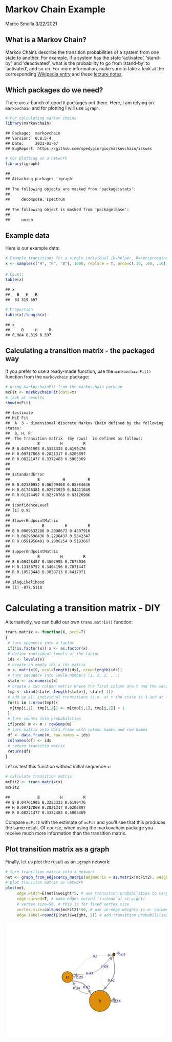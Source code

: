 Markov Chain Example
================
Marco Smolla
3/22/2021

## What is a Markov Chain?

Markov Chains describe the transition probabilities of a system from one
state to another. For example, if a system has the state ‘activated’,
‘stand-by’, and ‘deactivated’, what is the probability to go from
‘stand-by’ to ‘activated’, and so on. For more information, make sure
to take a look at the corresponding [Wikipedia
entry](https://en.wikipedia.org/wiki/Markov_chain) and these [lecture
notes](https://www.stat.auckland.ac.nz/~fewster/325/notes/ch8.pdf).

## Which packages do we need?

There are a bunch of good `R` packages out there. Here, I am relying on
`markovchain` and for plotting I will use `igraph`.

``` r
# For calculating markov chains 
library(markovchain) 
```

    ## Package:  markovchain
    ## Version:  0.8.5-4
    ## Date:     2021-01-07
    ## BugReport: https://github.com/spedygiorgio/markovchain/issues

``` r
# For plotting as a network
library(igraph) 
```

    ## 
    ## Attaching package: 'igraph'

    ## The following objects are masked from 'package:stats':
    ## 
    ##     decompose, spectrum

    ## The following object is masked from 'package:base':
    ## 
    ##     union

## Example data

Here is our example data:

``` r
# Example transitions for a single individual (H=helper, R=reciprocator, B=beneficiary)
x <- sample(c("H", "R", "B"), 1000, replace = T, prob=c(.30, .60, .10)) # here I am creating a random vector of states (which in your case would be the sequence of states of your individual buyers)

# Count: 
table(x)
```

    ## x
    ##   B   H   R 
    ##  84 319 597

``` r
# Proportion
table(x)/length(x)
```

    ## x
    ##     B     H     R 
    ## 0.084 0.319 0.597

## Calculating a transition matrix - the packaged way

If you prefer to use a ready-made function, use the `markovchainFit()`
function from the `markovchain` package:

``` r
# using markovchainFit from the markovchain package
mcFit <- markovchainFit(data=x)
# look at results
show(mcFit)
```

    ## $estimate
    ## MLE Fit 
    ##  A  3 - dimensional discrete Markov Chain defined by the following states: 
    ##  B, H, R 
    ##  The transition matrix  (by rows)  is defined as follows: 
    ##            B         H         R
    ## B 0.04761905 0.3333333 0.6190476
    ## H 0.09717868 0.2821317 0.6206897
    ## R 0.08221477 0.3372483 0.5805369
    ## 
    ## 
    ## $standardError
    ##            B          H          R
    ## B 0.02380952 0.06299408 0.08584646
    ## H 0.01745381 0.02973929 0.04411049
    ## R 0.01174497 0.02378766 0.03120986
    ## 
    ## $confidenceLevel
    ## [1] 0.95
    ## 
    ## $lowerEndpointMatrix
    ##              B         H         R
    ## B 0.0009532288 0.2098672 0.4507916
    ## H 0.0629698436 0.2238437 0.5342347
    ## R 0.0591950491 0.2906254 0.5193667
    ## 
    ## $upperEndpointMatrix
    ##            B         H         R
    ## B 0.09428487 0.4567995 0.7873036
    ## H 0.13138752 0.3404196 0.7071447
    ## R 0.10523448 0.3838713 0.6417071
    ## 
    ## $logLikelihood
    ## [1] -877.5118

# Calculating a transition matrix - DIY

Alternatively, we can build our own `trans.matrix()` function:

``` r
trans.matrix <- function(X, prob=T)
{
 # turn sequence into a factor 
 if(!is.factor(x)) x <- as.factor(x)
 # define individual levels of the factor
 ids <- levels(x)
 # create an empty ids x ids matrix
 m <- matrix(0, ncol=length(ids), nrow=length(ids))
 # turn sequence into levle numbers (1, 2, 3, ...)
 state <- as.numeric(x)
 # create a two column matrix where the first column are t and the second column t+1 entries 
 tmp <- cbind(state[-length(state)], state[-1])
 # add up all individual transitions (i.e. at t the state is 1 and at t+1 the state is 2, then add 1 to the number in the matrix M_12)
 for(i in 1:nrow(tmp)){
  m[tmp[i,1], tmp[i,2]] <- m[tmp[i,1], tmp[i,2]] + 1
 }
 # turn counts into probabilities
 if(prob) m <- m / rowSums(m)
 # turn matrix into data.frame with column names and row names 
 df <- data.frame(m, row.names = ids)
 colnames(df) <- ids
 # return transitio matrix
 return(df)
}
```

Let us test this function without initial sequence `x`:

``` r
# calculate transition matrix
mcFit2 <- trans.matrix(x)
mcFit2
```

    ##            B         H         R
    ## B 0.04761905 0.3333333 0.6190476
    ## H 0.09717868 0.2821317 0.6206897
    ## R 0.08221477 0.3372483 0.5805369

Compare `mcFit2` with the estimate of `mcFit` and you’ll see that this
produces the same result. Of course, when using the markovchain package
you receive much more information than the transition matrix.

## Plot transition matrix as a graph

Finally, let us plot the result as an `igraph` network:

``` r
# turn transition matrix into a network
net <- graph_from_adjacency_matrix(adjmatrix = as.matrix(mcFit2), weighted = T)
# plot transiton matrix as network
plot(net, 
     edge.width=E(net)$weight*5, # use transition probabilities to vary edge widths
     edge.curved=T, # make edges curved (instead of straight)
     # vertex.size=50, # this is for fixed vertex size
     vertex.size=colSums(mcFit2)*50, # use in-edge weights (i.e. column sums of the transition matrix) to set the size of a vertex (larger vertices have larger weights of incoming edges)
     edge.label=round(E(net)$weight, 2)) # add transition probabilities as labels to all edges (and round values to make it easier to read)
```

![](markov_chain_example_files/figure-gfm/unnamed-chunk-6-1.png)<!-- -->
